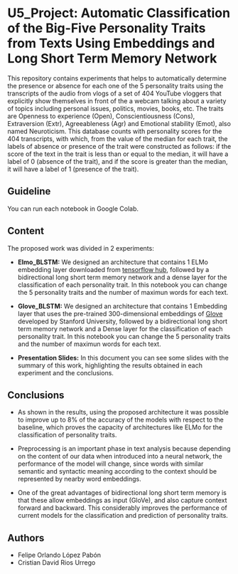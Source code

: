 # U5_Project: Automatic Classification of the Big-Five Personality Traits from Texts Using Embeddings and Long Short Term Memory Network

This repository contains experiments that helps to automatically determine the presence or absence for each one of the 5 personality traits using the transcripts of the audio from vlogs of a set of 404 YouTube vloggers that explicitly show themselves in front of the a webcam talking about a variety of topics including personal issues, politics, movies, books, etc. The traits are Openness to experience (Open), Conscientiousness (Cons), Extraversion (Extr), Agreeableness (Agr) and Emotional stability (Emot), also named Neuroticism. This database counts with personality scores for the 404 transcripts, with which, from the value of the median for each trait, the labels of absence or presence of the trait were constructed as follows: if the score of the text in the trait is less than or equal to the median, it will have a label of 0 (absence of the trait), and if the score is greater than the median, it will have a label of 1 (presence of the trait).

## Guideline
You can run each notebook in Google Colab.

## Content
The proposed work was divided in 2 experiments: 

- **Elmo_BLSTM:** We designed an architecture that contains 1 ELMo embedding layer downloaded from [tensorflow hub](https://tfhub.dev/google/elmo/2), followed by a bidirectional long short term memory network and a dense layer for the classification of each personality trait. In this notebook you can change the 5 personality traits and the number of maximun words for each text.

- **Glove_BLSTM:** We designed an architecture that contains 1 Embedding layer that uses the pre-trained 300-dimensional embeddings of [Glove](https://nlp.stanford.edu/projects/glove/) developed by Stanford University, followed by a bidirectional long short term memory network and a Dense layer for the classification of each personality trait. In this notebook you can change the 5 personality traits and the number of maximun words for each text.

- **Presentation Slides:** In this document you can see some slides with the summary of this work, highlighting the results obtained in each experiment and the conclusions.

## Conclusions
- As shown in the results, using the proposed architecture it was possible to improve up to 8% of the accuracy of the models with respect to the baseline, which proves the capacity of architectures like ELMo for the classification of personality traits.

- Preprocessing is an important phase in text analysis because depending on the content of our data when introduced into a neural network, the performance of the model will change, since words with similar semantic and syntactic meaning according to the context should be represented by nearby word embeddings.

- One of the great advantages of bidirectional long short term memory is that these allow embeddings as input (GloVe), and also capture context forward and backward. This considerably improves the performance of current models for the classification and prediction of personality traits.


## Authors
- Felipe Orlando López Pabón
- Cristian David Rios Urrego
